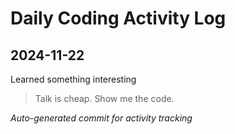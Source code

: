 # Daily Coding Activity Log

## 2024-11-22

Learned something interesting

> Talk is cheap. Show me the code.

*Auto-generated commit for activity tracking*

